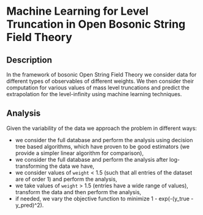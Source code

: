 # Machine Learning for Level Truncation in Open Bosonic String Field Theory

## Description

In the framework of bosonic Open String Field Theory we consider data for different types of observables of different weights. We then consider their computation for various values of mass level truncations and predict the extrapolation for the level-infinity using machine learning techniques.

## Analysis

Given the variability of the data we approach the problem in different ways:

- we consider the full database and perform the analysis using decision tree based algorithms, which have proven to be good estimators (we provide a simpler linear algorithm for comparison),
- we consider the full database and perform the analysis after log-transforming the data we have,
- we consider values of `weight` < 1.5 (such that all entries of the dataset are of order 1) and perform the analysis,
- we take values of `weight` > 1.5 (entries have a wide range of values), transform the data and then perform the analysis,
- if needed, we vary the objective function to minimize 1 - exp(-(y_true - y_pred)^2).
